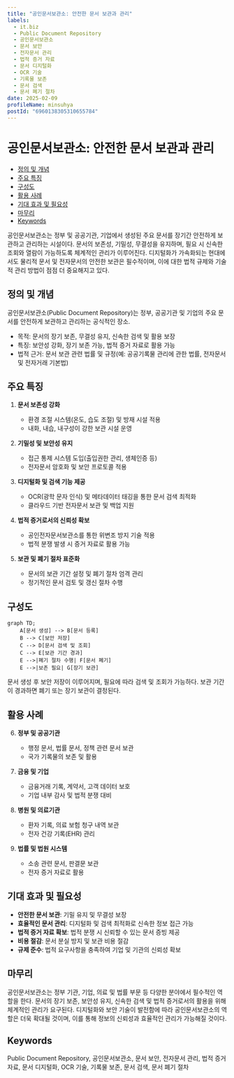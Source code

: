 ```yaml
---
title: "공인문서보관소: 안전한 문서 보관과 관리"
labels:
  - it.biz
  - Public Document Repository
  - 공인문서보관소
  - 문서 보안
  - 전자문서 관리
  - 법적 증거 자료
  - 문서 디지털화
  - OCR 기술
  - 기록물 보존
  - 문서 검색
  - 문서 폐기 절차
date: 2025-02-09
profileName: minsuhya
postId: "6960138305310655784"
---
```



# 공인문서보관소: 안전한 문서 보관과 관리

<!-- mtoc-start -->

- [정의 및 개념](#정의-및-개념)
- [주요 특징](#주요-특징)
- [구성도](#구성도)
- [활용 사례](#활용-사례)
- [기대 효과 및 필요성](#기대-효과-및-필요성)
- [마무리](#마무리)
- [Keywords](#keywords)

<!-- mtoc-end -->

공인문서보관소는 정부 및 공공기관, 기업에서 생성된 주요 문서를 장기간 안전하게 보관하고 관리하는 시설이다. 문서의 보존성, 기밀성, 무결성을 유지하며, 필요 시 신속한 조회와 열람이 가능하도록 체계적인 관리가 이루어진다. 디지털화가 가속화되는 현대에서도 물리적 문서 및 전자문서의 안전한 보관은 필수적이며, 이에 대한 법적 규제와 기술적 관리 방법이 점점 더 중요해지고 있다.

## 정의 및 개념

공인문서보관소(Public Document Repository)는 정부, 공공기관 및 기업의 주요 문서를 안전하게 보관하고 관리하는 공식적인 장소.

- 목적: 문서의 장기 보존, 무결성 유지, 신속한 검색 및 활용 보장
- 특징: 보안성 강화, 장기 보존 가능, 법적 증거 자료로 활용 가능
- 법적 근거: 문서 보관 관련 법률 및 규정(예: 공공기록물 관리에 관한 법률, 전자문서 및 전자거래 기본법)

## 주요 특징

1. **문서 보존성 강화**

   - 환경 조절 시스템(온도, 습도 조절) 및 방재 시설 적용
   - 내화, 내습, 내구성이 강한 보관 시설 운영

2. **기밀성 및 보안성 유지**

   - 접근 통제 시스템 도입(출입권한 관리, 생체인증 등)
   - 전자문서 암호화 및 보안 프로토콜 적용

3. **디지털화 및 검색 기능 제공**

   - OCR(광학 문자 인식) 및 메타데이터 태깅을 통한 문서 검색 최적화
   - 클라우드 기반 전자문서 보관 및 백업 지원

4. **법적 증거로서의 신뢰성 확보**

   - 공인전자문서보관소를 통한 위변조 방지 기술 적용
   - 법적 분쟁 발생 시 증거 자료로 활용 가능

5. **보관 및 폐기 절차 표준화**
   - 문서의 보관 기간 설정 및 폐기 절차 엄격 관리
   - 정기적인 문서 검토 및 갱신 절차 수행

## 구성도

```mermaid
graph TD;
    A[문서 생성] --> B[문서 등록]
    B --> C[보안 저장]
    C --> D[문서 검색 및 조회]
    C --> E[보관 기간 경과]
    E -->|폐기 절차 수행| F[문서 폐기]
    E -->|보존 필요| G[장기 보관]
```

문서 생성 후 보안 저장이 이루어지며, 필요에 따라 검색 및 조회가 가능하다. 보관 기간이 경과하면 폐기 또는 장기 보관이 결정된다.

## 활용 사례

6. **정부 및 공공기관**

   - 행정 문서, 법률 문서, 정책 관련 문서 보관
   - 국가 기록물의 보존 및 활용

7. **금융 및 기업**

   - 금융거래 기록, 계약서, 고객 데이터 보호
   - 기업 내부 감사 및 법적 분쟁 대비

8. **병원 및 의료기관**

   - 환자 기록, 의료 보험 청구 내역 보관
   - 전자 건강 기록(EHR) 관리

9. **법률 및 법원 시스템**
   - 소송 관련 문서, 판결문 보관
   - 전자 증거 자료로 활용

## 기대 효과 및 필요성

- **안전한 문서 보관**: 기밀 유지 및 무결성 보장
- **효율적인 문서 관리**: 디지털화 및 검색 최적화로 신속한 정보 접근 가능
- **법적 증거 자료 확보**: 법적 분쟁 시 신뢰할 수 있는 문서 증빙 제공
- **비용 절감**: 문서 분실 방지 및 보관 비용 절감
- **규제 준수**: 법적 요구사항을 충족하여 기업 및 기관의 신뢰성 확보

## 마무리

공인문서보관소는 정부 기관, 기업, 의료 및 법률 부문 등 다양한 분야에서 필수적인 역할을 한다. 문서의 장기 보존, 보안성 유지, 신속한 검색 및 법적 증거로서의 활용을 위해 체계적인 관리가 요구된다. 디지털화와 보안 기술이 발전함에 따라 공인문서보관소의 역할은 더욱 확대될 것이며, 이를 통해 정보의 신뢰성과 효율적인 관리가 가능해질 것이다.

## Keywords

Public Document Repository, 공인문서보관소, 문서 보안, 전자문서 관리, 법적 증거 자료, 문서 디지털화, OCR 기술, 기록물 보존, 문서 검색, 문서 폐기 절차